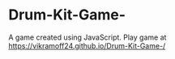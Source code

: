 # Drum-Kit-Game-
A game created using JavaScript.
Play game at https://vikramoff24.github.io/Drum-Kit-Game-/
